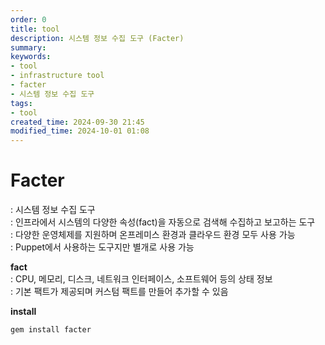 ```yaml
---
order: 0
title: tool
description: 시스템 정보 수집 도구 (Facter)
summary:
keywords:
- tool
- infrastructure tool
- facter
- 시스템 정보 수집 도구
tags:
- tool
created_time: 2024-09-30 21:45
modified_time: 2024-10-01 01:08
---
```


# Facter
: 시스템 정보 수집 도구  
: 인프라에서 시스템의 다양한 속성(fact)을 자동으로 검색해 수집하고 보고하는 도구  
: 다양한 운영체제를 지원하며 온프레미스 환경과 클라우드 환경 모두 사용 가능  
: Puppet에서 사용하는 도구지만 별개로 사용 가능  

**fact**  
: CPU, 메모리, 디스크, 네트워크 인터페이스, 소프트웨어 등의 상태 정보  
: 기본 팩트가 제공되며 커스텀 팩트를 만들어 추가할 수 있음  


**install**
```bash
gem install facter
```